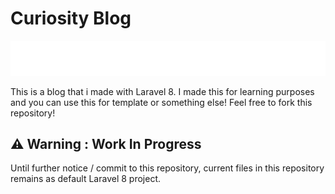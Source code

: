 # Curiosity Blog

![](./image.svg)

This is a blog that i made with Laravel 8. I made this for learning purposes and you can use this for template or something else! Feel free to fork this repository!

## ⚠️ Warning : Work In Progress 
Until further notice / commit to this repository, current files in this repository remains as default Laravel 8 project.
